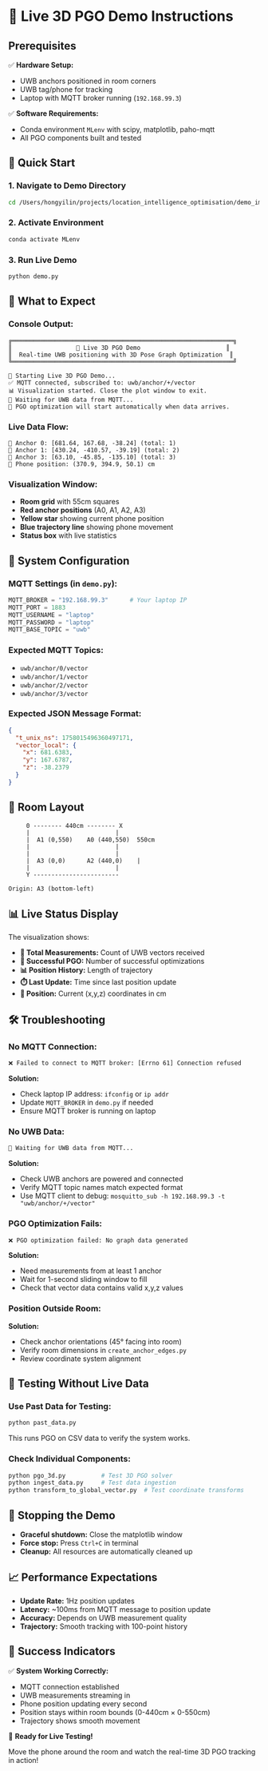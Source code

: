 # 🎯 Live 3D PGO Demo Instructions

## Prerequisites

✅ **Hardware Setup:**
- UWB anchors positioned in room corners
- UWB tag/phone for tracking
- Laptop with MQTT broker running (`192.168.99.3`)

✅ **Software Requirements:**
- Conda environment `MLenv` with scipy, matplotlib, paho-mqtt
- All PGO components built and tested

## 🚀 Quick Start

### 1. Navigate to Demo Directory
```bash
cd /Users/hongyilin/projects/location_intelligence_optimisation/demo_implementation
```

### 2. Activate Environment
```bash
conda activate MLenv
```

### 3. Run Live Demo
```bash
python demo.py
```

## 🎪 What to Expect

### **Console Output:**
```
╔══════════════════════════════════════════════════════════════╗
║                  🎯 Live 3D PGO Demo                        ║
║  Real-time UWB positioning with 3D Pose Graph Optimization  ║
╚══════════════════════════════════════════════════════════════╝

🚀 Starting Live 3D PGO Demo...
✅ MQTT connected, subscribed to: uwb/anchor/+/vector
📊 Visualization started. Close the plot window to exit.
📡 Waiting for UWB data from MQTT...
🎯 PGO optimization will start automatically when data arrives.
```

### **Live Data Flow:**
```
📡 Anchor 0: [681.64, 167.68, -38.24] (total: 1)
📡 Anchor 1: [430.24, -410.57, -39.19] (total: 2)
📡 Anchor 3: [63.10, -45.85, -135.10] (total: 3)
🎯 Phone position: (370.9, 394.9, 50.1) cm
```

### **Visualization Window:**
- **Room grid** with 55cm squares
- **Red anchor positions** (A0, A1, A2, A3)
- **Yellow star** showing current phone position
- **Blue trajectory line** showing phone movement
- **Status box** with live statistics

## 🔧 System Configuration

### **MQTT Settings** (in `demo.py`):
```python
MQTT_BROKER = "192.168.99.3"      # Your laptop IP
MQTT_PORT = 1883
MQTT_USERNAME = "laptop"
MQTT_PASSWORD = "laptop"
MQTT_BASE_TOPIC = "uwb"
```

### **Expected MQTT Topics:**
- `uwb/anchor/0/vector`
- `uwb/anchor/1/vector`
- `uwb/anchor/2/vector`
- `uwb/anchor/3/vector`

### **Expected JSON Message Format:**
```json
{
  "t_unix_ns": 1758015496360497171,
  "vector_local": {
    "x": 681.6383,
    "y": 167.6787,
    "z": -38.2379
  }
}
```

## 🎯 Room Layout

```
     0 -------- 440cm -------- X
     |                        |
     |  A1 (0,550)    A0 (440,550)  550cm
     |                        |
     |                        |
     |  A3 (0,0)      A2 (440,0)    |
     |                        |
     Y ------------------------

Origin: A3 (bottom-left)
```

## 📊 Live Status Display

The visualization shows:
- **📡 Total Measurements:** Count of UWB vectors received
- **🎯 Successful PGO:** Number of successful optimizations
- **📊 Position History:** Length of trajectory
- **⏱️ Last Update:** Time since last position update
- **📍 Position:** Current (x,y,z) coordinates in cm

## 🛠️ Troubleshooting

### **No MQTT Connection:**
```bash
❌ Failed to connect to MQTT broker: [Errno 61] Connection refused
```
**Solution:** 
- Check laptop IP address: `ifconfig` or `ip addr`
- Update `MQTT_BROKER` in `demo.py` if needed
- Ensure MQTT broker is running on laptop

### **No UWB Data:**
```bash
📡 Waiting for UWB data from MQTT...
```
**Solution:**
- Check UWB anchors are powered and connected
- Verify MQTT topic names match expected format
- Use MQTT client to debug: `mosquitto_sub -h 192.168.99.3 -t "uwb/anchor/+/vector"`

### **PGO Optimization Fails:**
```bash
❌ PGO optimization failed: No graph data generated
```
**Solution:**
- Need measurements from at least 1 anchor
- Wait for 1-second sliding window to fill
- Check that vector data contains valid x,y,z values

### **Position Outside Room:**
**Solution:**
- Check anchor orientations (45° facing into room)
- Verify room dimensions in `create_anchor_edges.py`
- Review coordinate system alignment

## 🎪 Testing Without Live Data

### **Use Past Data for Testing:**
```bash
python past_data.py
```
This runs PGO on CSV data to verify the system works.

### **Check Individual Components:**
```bash
python pgo_3d.py          # Test 3D PGO solver
python ingest_data.py     # Test data ingestion
python transform_to_global_vector.py  # Test coordinate transforms
```

## 🛑 Stopping the Demo

- **Graceful shutdown:** Close the matplotlib window
- **Force stop:** Press `Ctrl+C` in terminal
- **Cleanup:** All resources are automatically cleaned up

## 📈 Performance Expectations

- **Update Rate:** 1Hz position updates
- **Latency:** ~100ms from MQTT message to position update
- **Accuracy:** Depends on UWB measurement quality
- **Trajectory:** Smooth tracking with 100-point history

## 🎯 Success Indicators

✅ **System Working Correctly:**
- MQTT connection established
- UWB measurements streaming in
- Phone position updating every second
- Position stays within room bounds (0-440cm × 0-550cm)
- Trajectory shows smooth movement

🎉 **Ready for Live Testing!**

Move the phone around the room and watch the real-time 3D PGO tracking in action!
